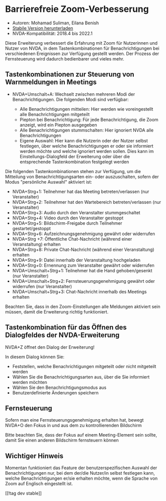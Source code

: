 # Barrierefreie Zoom-Verbesserung #

* Autoren: Mohamad Suliman, Eilana Benish
* [Stabile Version herunterladen][1]
* NVDA-Kompatibilität: 2018.4 bis 2022.1

Diese Erweiterung verbessert die Erfahrung mit Zoom für Nutzerinnen und
Nutzer von NVDA, in dem Tastenkombinationen für Benachrichtigungen bei
verschiedenen Ereignissen zur Verfügung gestellt werden. Der Prozess der
Fernsteuerung wird dadurch bedienbarer und vieles mehr.

## Tastenkombinationen zur Steuerung von Warnmeldungen in Meetings

* NVDA+Umschalt+A: Wechselt zwischen mehreren Modi der
  Benachrichtigungen. Die folgenden Modi sind verfügbar:

    * Alle Benachrichtigungen mitteilen: Hier werden wie voreingestellt alle
      Benachrichtigungen mitgeteilt
    * Piepton bei Benachrichtigung: Für jede Benachrichtigung, die Zoom
      anzeigt, wird ein Piepton ausgegeben
    * Alle Benachrichtigungen stummschalten: Hier ignoriert NVDA alle
      Benachrichtigungen
    * Eigene Auswahl: Hier kann die Nutzerin oder der Nutzer selbst
      festlegen, über welche Benachrichtigungen er oder sie informiert
      werden möchte und welche ignoriert werden sollen. Dies kann im
      Einstellungs-Dialogfeld der Erweiterung oder über die entsprechende
      Tastenkombination festgelegt werden

Die folgenden Tastenkombinationen stehen zur Verfügung, um die Mitteilung
von Benachrichtigungsarten ein- oder auszuschalten, sofern der Modus
"persönliche Auswahl" aktiviert ist:

* NVDA+Strg+1: Teilnehmer hat das Meeting betreten/verlassen (nur
  Veranstalter)
* NVDA+Strg+2: Teilnehmer hat den Wartebereich betreten/verlassen (nur
  Veranstalter)
* NVDA+Strg+3: Audio durch den Veranstalter stummgeschaltet
* NVDA+Strg+4: Video durch den Veranstalter gestoppt
* NVDA+Strg+5: Bildschirm-Freigabe durch Teilnehmer gestartet/gestoppt
* NVDA+Strg+6: Aufzeichnungsgenehmigung gewährt oder widerrufen
* NVDA+Strg +7: Öffentliche Chat-Nachricht (während einer Veranstaltung)
  erhalten
* NVDA+Strg+8: Private Chat-Nachricht (während einer Veranstaltung) erhalten
* NVDA+Strg+9: Datei innerhalb der Veranstaltung hochgeladen
* NVDA+Strg+0: Ernennung zum Veranstalter gewährt oder widerrufen
* NVDA+Umschalt+Strg+1: Teilnehmer hat die Hand gehoben/gesenkt (nur
  Veranstalter)
* NVDA+Umschalt+Strg+2: Fernsteuerungsgenehmigung gewährt oder widerrufen
  (nur Veranstalter)
* NVDA+Umschalt+Strg+3: Chat-Nachricht innerhalb des Meetings erhalten


Beachten Sie, dass in den Zoom-Einstellungen alle Meldungen aktiviert sein
müssen, damit die Erweiterung richtig funktioniert.

## Tastenkombination für das Öffnen des Dialogfeldes der NVDA-Erweiterung

NVDA+Z öffnet den Dialog der Erweiterung!

In diesem Dialog können Sie:

* Feststellen, welche Benachrichtigungen mitgeteilt oder nicht mitgeteilt
  werden
* Wählen Sie die Benachrichtigungsarten aus, über die Sie informiert werden
  möchten
* Wählen Sie den Benachrichtigungsmodus aus
* Benutzerdefinierte Änderungen speichern

## Fernsteuerung

Sofern man eine Fernsteuerungsgenehmigung erhalten hat, bewegt NVDA+O den
Fokus in und aus dem zu kontrollierenden Bildschirm

Bitte beachten Sie, dass der Fokus auf einem Meeting-Element sein sollte,
damit Sie einen anderen Bildschirm fernsteuern können

## Wichtiger Hinweis

Momentan funktioniert das Feature der benutzerspezifischen Auswahl der
Benachrichtigungen nur, bei dem der/die Nutzer/in selbst festlegen kann,
welche Benachrichtigungen er/sie erhalten möchte, wenn die Sprache von Zoom
auf Englisch eingestellt ist.

[[!tag dev stable]]

[1]: https://www.nvaccess.org/addonStore/legacy?file=zoomEnhancements
